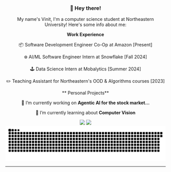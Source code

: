 <div align="center">

 ### 👋 Hey there!

 My name's Vinit, I'm a computer science student at Northeastern University! Here's some info about me:

 **Work Experience**

 📦 Software Development Engineer Co-Op at Amazon [Present]

 ❄️ AI/ML Software Engineer Intern at Snowflake [Fall 2024]

 🕹️ Data Science Intern at Mobalytics [Summer 2024]

 ✏️ Teaching Assistant for Northeastern's OOD & Algorithms courses [2023]

 ** Personal Projects**

 🔭 I’m currently working on **Agentic AI for the stock market...**
 
 🌱 I’m currently learning about **Computer Vision**

 </div>

<div align="center">
    <img src="https://skillicons.dev/icons?i=html,css,vscode,github,git" />
    <img src="https://skillicons.dev/icons?i=python,javascript,c,java,mysql" /><br>
</div>
<div align="center">
  <img alt="snake eating my contributions" src="https://raw.githubusercontent.com/Allicai/Allicai/output/github-contribution-grid-snake.svg" />
</div>

<hr/>

